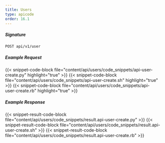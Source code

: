 ```yaml
---
title: Users
type: apicode
order: 16.1
---
```


##### Signature
`POST api/v1/user`
##### Example Request
{{< snippet-code-block file="content/api/users/code_snippets/api-user-create.py" highlight="true" >}}
{{< snippet-code-block file="content/api/users/code_snippets/api-user-create.sh" highlight="true" >}}
{{< snippet-code-block file="content/api/users/code_snippets/api-user-create.rb" highlight="true" >}}
##### Example Response
{{< snippet-result-code-block file="content/api/users/code_snippets/result.api-user-create.py" >}}
{{< snippet-result-code-block file="content/api/users/code_snippets/result.api-user-create.sh" >}}
{{< snippet-result-code-block file="content/api/users/code_snippets/result.api-user-create.rb" >}}